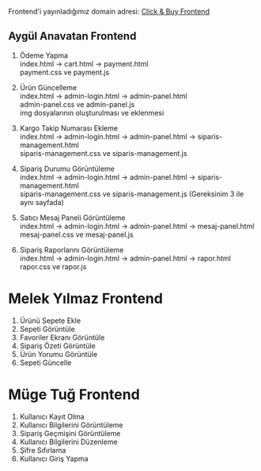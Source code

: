 Frontend'i yayınladığımız domain adresi: [Click & Buy Frontend](https://click-buy-nine.vercel.app/)

## Aygül Anavatan Frontend
1) Ödeme Yapma  
index.html -> cart.html -> payment.html  
payment.css ve payment.js

2) Ürün Güncelleme  
index.html -> admin-login.html -> admin-panel.html  
admin-panel.css ve admin-panel.js  
img dosyalarının oluşturulması ve eklenmesi

3) Kargo Takip Numarası Ekleme  
index.html -> admin-login.html -> admin-panel.html -> siparis-management.html  
siparis-management.css ve siparis-management.js

4) Sipariş Durumu Görüntüleme  
index.html -> admin-login.html -> admin-panel.html -> siparis-management.html  
siparis-management.css ve siparis-management.js
(Gereksinim 3 ile aynı sayfada) 

6) Satıcı Mesaj Paneli Görüntüleme  
index.html -> admin-login.html -> admin-panel.html -> mesaj-panel.html  
mesaj-panel.css ve mesaj-panel.js

7) Sipariş Raporlarını Görüntüleme  
index.html -> admin-login.html -> admin-panel.html -> rapor.html  
rapor.css ve rapor.js


# Melek Yılmaz Frontend

1. Ürünü Sepete Ekle
2. Sepeti Görüntüle
3. Favoriler Ekranı Görüntüle
4. Sipariş Özeti Görüntüle
5. Ürün Yorumu Görüntüle
6. Sepeti Güncelle

# Müge Tuğ Frontend

1. Kullanıcı Kayıt Olma
2. Kullanıcı Bilgilerini Görüntüleme
3. Sipariş Geçmişini Görüntüleme
4. Kullanıcı Bilgilerini Düzenleme
5. Şifre Sıfırlama
6. Kullanıcı Giriş Yapma



